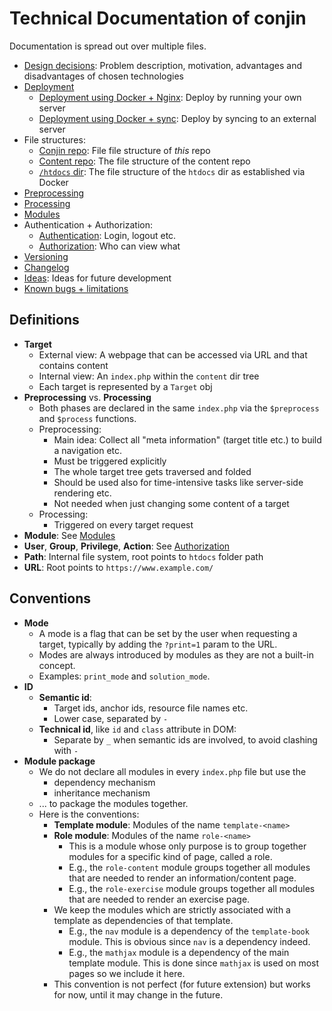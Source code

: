 # Technical Documentation of conjin

Documentation is spread out over multiple files.

- [Design decisions](./design_decisions.md): Problem description, motivation, advantages and disadvantages of chosen technologies
- [Deployment](./deployment.md)
    - [Deployment using Docker + Nginx](./deployment_docker_nginx.md): Deploy by running your own server
    - [Deployment using Docker + sync](./deployment_docker_sync.md): Deploy by syncing to an external server
- File structures:
    - [Conjin repo](./file_structure_conjin.md): File file structure of *this* repo
    - [Content repo](./file_structure_content.md): The file structure of the content repo
    - [`/htdocs` dir](./file_structure_htdocs.md): The file structure of the `htdocs` dir as established via Docker
- [Preprocessing](./preprocessing.md)
- [Processing](./processing.md)
- [Modules](./modules.md)
- Authentication + Authorization:
    - [Authentication](./auth_authentication.md): Login, logout etc.
    - [Authorization](./auth_authorization.md): Who can view what
- [Versioning](./versioning.md)
- [Changelog](./changelog.md)
- [Ideas](./ideas.md): Ideas for future development
- [Known bugs + limitations](./known_bugs_limitations.md)


## Definitions
- **Target**
    - External view: A webpage that can be accessed via URL and that contains content
    - Internal view: An `index.php` within the `content` dir tree
    - Each target is represented by a `Target` obj
- **Preprocessing** vs. **Processing**
    - Both phases are declared in the same `index.php` via the `$preprocess` and `$process` functions.
    - Preprocessing:
        - Main idea: Collect all "meta information" (target title etc.) to build a navigation etc.
        - Must be triggered explicitly
        - The whole target tree gets traversed and folded
        - Should be used also for time-intensive tasks like server-side rendering etc.
        - Not needed when just changing some content of a target
    - Processing:
        - Triggered on every target request
- **Module**: See [Modules](./modules.md)
- **User**, **Group**, **Privilege**, **Action**: See [Authorization](./auth_authorization.md)
- **Path**: Internal file system, root points to `htdocs` folder path
- **URL**: Root points to `https://www.example.com/`


## Conventions
- **Mode**
    - A mode is a flag that can be set by the user when requesting a target, typically by adding the `?print=1` param to the URL.
    - Modes are always introduced by modules as they are not a built-in concept.
    - Examples: `print_mode` and `solution_mode`.
- **ID**
    - **Semantic id**:
        - Target ids, anchor ids, resource file names etc.
        - Lower case, separated by `-`
    - **Technical id**, like `id` and `class` attribute in DOM:
        - Separate by `_` when semantic ids are involved, to avoid clashing with `-`
- **Module package**
    - We do not declare all modules in every `index.php` file but use the
        - dependency mechanism
        - inheritance mechanism
    - ... to package the modules together.
    - Here is the conventions:
        - **Template module**: Modules of the name `template-<name>`
        - **Role module**: Modules of the name `role-<name>`
            - This is a module whose only purpose is to group together modules for a specific kind of page, called a role.
            - E.g., the `role-content` module groups together all modules that are needed to render an information/content page.
            - E.g., the `role-exercise` module groups together all modules that are needed to render an exercise page. 
        - We keep the modules which are strictly associated with a template as dependencies of that template.
            - E.g., the `nav` module is a dependency of the `template-book` module. This is obvious since `nav` is a dependency indeed.
            - E.g., the `mathjax` module is a dependency of the main template module. This is done since `mathjax` is used on most pages so we include it here.
        - This convention is not perfect (for future extension) but works for now, until it may change in the future. 